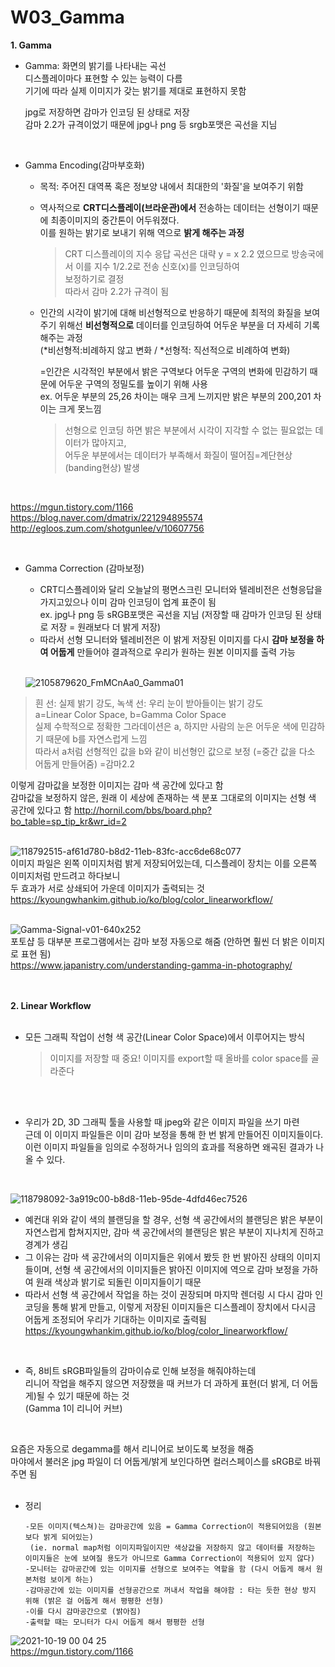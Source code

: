 # W03_Gamma   
   
__1. Gamma__    
* Gamma: 화면의 밝기를 나타내는 곡선     
디스플레이마다 표현할 수 있는 능력이 다름     
기기에 따라 실제 이미지가 갖는 밝기를 제대로 표현하지 못함     
     
     jpg로 저장하면 감마가 인코딩 된 상태로 저장     
     감마 2.2가 규격이었기 때문에 jpg나 png 등 srgb포맷은 곡선을 지님    
<br/>

* Gamma Encoding(감마부호화)     
     * 목적: 주어진 대역폭 혹은 정보양 내에서 최대한의 '화질'을 보여주기 위함      
     * 역사적으로 __CRT디스플레이(브라운관)에서__ 전송하는 데이터는 선형이기 때문에 최종이미지의 중간톤이 어두워졌다.     
          이를 원하는 밝기로 보내기 위해 역으로 __밝게 해주는 과정__     
          >CRT 디스플레이의 지수 응답 곡선은 대략 y = x 2.2 였으므로 방송국에서 이를 지수 1/2.2로 전송 신호(x)를 인코딩하여     
           보정하기로 결정     
          따라서 감마 2.2가 규격이 됨
     * 인간의 시각이 밝기에 대해 비선형적으로 반응하기 때문에 최적의 화질을 보여주기 위해선 __비선형적으로__ 데이터를 인코딩하여 어두운 부분을 더 자세히 기록해주는 과정             
     (*비선형적:비례하지 않고 변화 / *선형적: 직선적으로 비례하여 변화)                
     
        =인간은 시각적인 부분에서 밝은 구역보다 어두운 구역의 변화에 민감하기 때문에 어두운 구역의 정밀도를 높이기 위해 사용     
        ex. 어두운 부분의 25,26 차이는 매우 크게 느끼지만 밝은 부분의 200,201 차이는 크게 못느낌     
        > 선형으로 인코딩 하면 밝은 부분에서 시각이 지각할 수 없는 필요없는 데이터가 많아지고,     
          어두운 부분에서는 데이터가 부족해서 화질이 떨어짐=계단현상(banding현상) 발생     
<br/>

https://mgun.tistory.com/1166           
https://blog.naver.com/dmatrix/221294895574               
http://egloos.zum.com/shotgunlee/v/10607756            

<br/>

* Gamma Correction (감마보정)     
     * CRT디스플레이와 달리 오늘날의 평면스크린 모니터와 텔레비전은 선형응답을 가지고있으나 이미 감마 인코딩이 업계 표준이 됨     
     ex. jpg나 png 등 sRGB포맷은 곡선을 지님 (저장할 때 감마가 인코딩 된 상태로 저장 = 원래보다 더 밝게 저장)                 
     * 따라서 선형 모니터와 텔레비전은 이 밝게 저장된 이미지를 다시 __감마 보정을 하여 어둡게__ 만들어야 결과적으로 우리가 원하는 원본 이미지를 출력 가능     
     <br/>
     
     ![2105879620_FmMCnAa0_Gamma01](https://user-images.githubusercontent.com/90597915/137688701-0ee31c72-f39c-4fe3-86c4-02c63e3978a2.png)      
> 흰 선: 실제 밝기 강도, 녹색 선: 우리 눈이 받아들이는 밝기 강도      
a=Linear Color Space, b=Gamma Color Space           
실제 수학적으로 정확한 그라데이션은 a, 하지만 사람의 눈은 어두운 색에 민감하기 때문에 b를 자연스럽게 느낌     
따라서 a처럼 선형적인 값을 b와 같이 비선형인 값으로 보정 (=중간 값을 다소 어둡게 만들어줌) =감마2.2      

이렇게 감마값을 보정한 이미지는 감마 색 공간에 있다고 함           
감마값을 보정하지 않은, 원래 이 세상에 존재하는 색 분포 그대로의 이미지는 선형 색 공간에 있다고 함
 http://hornil.com/bbs/board.php?bo_table=sp_tip_kr&wr_id=2  
  <br/>

![118792515-af61d780-b8d2-11eb-83fc-acc6de68c077](https://user-images.githubusercontent.com/90597915/137751704-d16fa555-9995-47bf-a5dd-7417b3bdbcae.png)     
이미지 파일은 왼쪽 이미지처럼 밝게 저장되어있는데, 디스플레이 장치는 이를 오른쪽 이미지처럼 만드려고 하다보니      
두 효과가 서로 상쇄되어 가운데 이미지가 출력되는 것     
https://kyoungwhankim.github.io/ko/blog/color_linearworkflow/
     <br/>
     <br/>
     
![Gamma-Signal-v01-640x252](https://user-images.githubusercontent.com/90597915/137720266-347ec88a-f9c7-44b8-95f0-8475b80b04ae.jpg)     
포토샵 등 대부분 프로그램에서는 감마 보정 자동으로 해줌 (안하면 훨씬 더 밝은 이미지로 표현 됨)     
https://www.japanistry.com/understanding-gamma-in-photography/           
<br/>
<br/>

__2. Linear Workflow__   
<br/>
* 모든 그래픽 작업이 선형 색 공간(Linear Color Space)에서 이루어지는 방식 <br/>
     >이미지를 저장할 때 중요! 이미지를 export할 때 올바를 color space를 골라준다
<br/>
<br/>

* 우리가 2D, 3D 그래픽 툴을 사용할 때 jpeg와 같은 이미지 파일을 쓰기 마련     
근데 이 이미지 파일들은 이미 감마 보정을 통해 한 번 밝게 만들어진 이미지들이다.      
이런 이미지 파일들을 임의로 수정하거나 임의의 효과를 적용하면 왜곡된 결과가 나올 수 있다. 
<br/>

![118798092-3a919c00-b8d8-11eb-95de-4dfd46ec7526](https://user-images.githubusercontent.com/90597915/137753849-c20a27ce-7dd4-4c6b-aa8d-8966cd7b17f0.png)
<br/>
* 예컨대 위와 같이 색의 블랜딩을 할 경우, 선형 색 공간에서의 블랜딩은 밝은 부분이 자연스럽게 합쳐지지만, 감마 색 공간에서의 블랜딩은 밝은 부분이 지나치게 진하고 경계가 생김          
* 그 이유는 감마 색 공간에서의 이미지들은 위에서 봤듯 한 번 밝아진 상태의 이미지들이며, 선형 색 공간에서의 이미지들은 밝아진 이미지에 역으로 감마 보정을 가하여 원래 색상과 밝기로 되돌린 이미지들이기 때문      
* 따라서 선형 색 공간에서 작업을 하는 것이 권장되며 마지막 렌더링 시 다시 감마 인코딩을 통해 밝게 만들고, 이렇게 저장된 이미지들은 디스플레이 장치에서 다시금 어둡게 조정되어 우리가 기대하는 이미지로 출력됨     
https://kyoungwhankim.github.io/ko/blog/color_linearworkflow/
<br/>

* 즉, 8비트 sRGB파일들의 감마이슈로 인해 보정을 해줘야하는데       
 리니어 작업을 해주지 않으면 저장했을 때 커브가 더 과하게 표현(더 밝게, 더 어둡게)될 수 있기 때문에 하는 것      
 (Gamma 1이 리니어 커브)
 <br/>
 
 요즘은 자동으로 degamma를 해서 리니어로 보이도록 보정을 해줌     
 마야에서 불러온 jpg 파일이 더 어둡게/밝게 보인다하면 컬러스페이스를 sRGB로 바꿔주면 됨
 <br/>
 <br/>

* 정리      

      -모든 이미지(텍스쳐)는 감마공간에 있음 = Gamma Correction이 적용되어있음 (원본보다 밝게 되어있는)
       (ie. normal map처럼 이미지파일이지만 색상값을 저장하지 않고 데이터를 저장하는 이미지들은 눈에 보여질 용도가 아니므로 Gamma Correction이 적용되어 있지 않다)
      -모니터는 감마공간에 있는 이미지를 선형으로 보여주는 역할을 함 (다시 어둡게 해서 원본처럼 보이게 하는) 
      -감마공간에 있는 이미지를 선형공간으로 꺼내서 작업을 해야함 : 타는 듯한 현상 방지 위해 (밝은 걸 어둡게 해서 평평한 선형) 
      -이를 다시 감마공간으로 (밝아짐) 
      -출력할 때는 모니터가 다시 어둡게 해서 평평한 선형       

![2021-10-19 00 04 25](https://user-images.githubusercontent.com/90597915/137758589-9089d167-00a8-4e99-87e6-0991d97ef186.png)     
https://mgun.tistory.com/1166
